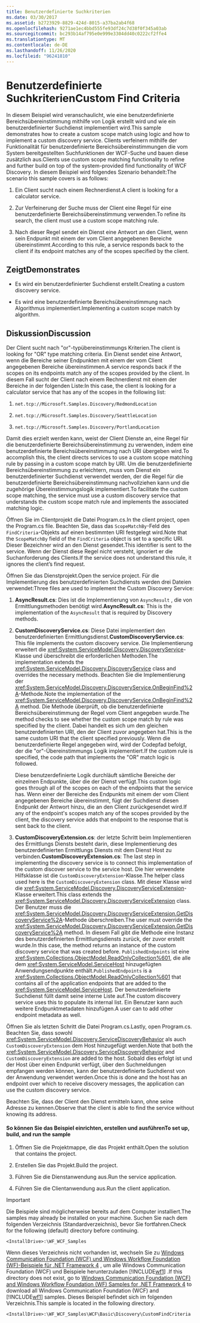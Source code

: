```yaml
---
title: Benutzerdefinierte Suchkriterien
ms.date: 03/30/2017
ms.assetid: b2723929-8829-424d-8015-a37ba2ab4f68
ms.openlocfilehash: 9271ae1ec4bbd555fe93df24c7d38f0f345a03ab
ms.sourcegitcommit: bc293b14af795e0e999e3304dd40c0222cf2ffe4
ms.translationtype: MT
ms.contentlocale: de-DE
ms.lasthandoff: 11/26/2020
ms.locfileid: "96241810"
---
```

# <a name="custom-find-criteria"></a><span data-ttu-id="59a3c-102">Benutzerdefinierte Suchkriterien</span><span class="sxs-lookup"><span data-stu-id="59a3c-102">Custom Find Criteria</span></span>

<span data-ttu-id="59a3c-103">In diesem Beispiel wird veranschaulicht, wie eine benutzerdefinierte Bereichsübereinstimmung mithilfe von Logik erstellt wird und wie ein benutzerdefinierter Suchdienst implementiert wird.</span><span class="sxs-lookup"><span data-stu-id="59a3c-103">This sample demonstrates how to create a custom scope match using logic and how to implement a custom discovery service.</span></span> <span data-ttu-id="59a3c-104">Clients verfeinern mithilfe der Funktionalität für benutzerdefinierte Bereichsübereinstimmungen die vom System bereitgestellten Suchfunktionen der WCF-Suche und bauen diese zusätzlich aus.</span><span class="sxs-lookup"><span data-stu-id="59a3c-104">Clients use custom scope matching functionality to refine and further build on top of the system-provided find functionality of WCF Discovery.</span></span> <span data-ttu-id="59a3c-105">In diesem Beispiel wird folgendes Szenario behandelt:</span><span class="sxs-lookup"><span data-stu-id="59a3c-105">The scenario this sample covers is as follows:</span></span>  
  
1. <span data-ttu-id="59a3c-106">Ein Client sucht nach einem Rechnerdienst.</span><span class="sxs-lookup"><span data-stu-id="59a3c-106">A client is looking for a calculator service.</span></span>  
  
2. <span data-ttu-id="59a3c-107">Zur Verfeinerung der Suche muss der Client eine Regel für eine benutzerdefinierte Bereichsübereinstimmung verwenden.</span><span class="sxs-lookup"><span data-stu-id="59a3c-107">To refine its search, the client must use a custom scope matching rule.</span></span>  
  
3. <span data-ttu-id="59a3c-108">Nach dieser Regel sendet ein Dienst eine Antwort an den Client, wenn sein Endpunkt mit einem der vom Client angegebenen Bereiche übereinstimmt.</span><span class="sxs-lookup"><span data-stu-id="59a3c-108">According to this rule, a service responds back to the client if its endpoint matches any of the scopes specified by the client.</span></span>  
  
## <a name="demonstrates"></a><span data-ttu-id="59a3c-109">Zeigt</span><span class="sxs-lookup"><span data-stu-id="59a3c-109">Demonstrates</span></span>  
  
- <span data-ttu-id="59a3c-110">Es wird ein benutzerdefinierter Suchdienst erstellt.</span><span class="sxs-lookup"><span data-stu-id="59a3c-110">Creating a custom discovery service.</span></span>  
  
- <span data-ttu-id="59a3c-111">Es wird eine benutzerdefinierte Bereichsübereinstimmung nach Algorithmus implementiert.</span><span class="sxs-lookup"><span data-stu-id="59a3c-111">Implementing a custom scope match by algorithm.</span></span>  
  
## <a name="discussion"></a><span data-ttu-id="59a3c-112">Diskussion</span><span class="sxs-lookup"><span data-stu-id="59a3c-112">Discussion</span></span>  

 <span data-ttu-id="59a3c-113">Der Client sucht nach "or"-typübereinstimmungs Kriterien.</span><span class="sxs-lookup"><span data-stu-id="59a3c-113">The client is looking for "OR" type matching criteria.</span></span> <span data-ttu-id="59a3c-114">Ein Dienst sendet eine Antwort, wenn die Bereiche seiner Endpunkten mit einem der vom Client angegebenen Bereiche übereinstimmen.</span><span class="sxs-lookup"><span data-stu-id="59a3c-114">A service responds back if the scopes on its endpoints match any of the scopes provided by the client.</span></span> <span data-ttu-id="59a3c-115">In diesem Fall sucht der Client nach einem Rechnerdienst mit einem der Bereiche in der folgenden Liste:</span><span class="sxs-lookup"><span data-stu-id="59a3c-115">In this case, the client is looking for a calculator service that has any of the scopes in the following list:</span></span>  
  
1. `net.tcp://Microsoft.Samples.Discovery/RedmondLocation`  
  
2. `net.tcp://Microsoft.Samples.Discovery/SeattleLocation`  
  
3. `net.tcp://Microsoft.Samples.Discovery/PortlandLocation`  
  
 <span data-ttu-id="59a3c-116">Damit dies erzielt werden kann, weist der Client Dienste an, eine Regel für die benutzerdefinierte Bereichsübereinstimmung zu verwenden, indem eine benutzerdefinierte Bereichsübereinstimmung nach URI übergeben wird.</span><span class="sxs-lookup"><span data-stu-id="59a3c-116">To accomplish this, the client directs services to use a custom scope matching rule by passing in a custom scope match by URI.</span></span> <span data-ttu-id="59a3c-117">Um die benutzerdefinierte Bereichsübereinstimmung zu erleichtern, muss vom Dienst ein benutzerdefinierter Suchdienst verwendet werden, der die Regel für die benutzerdefinierte Bereichsübereinstimmung nachvollziehen kann und die zugehörige Übereinstimmungslogik implementiert.</span><span class="sxs-lookup"><span data-stu-id="59a3c-117">To facilitate the custom scope matching, the service must use a custom discovery service that understands the custom scope match rule and implements the associated matching logic.</span></span>  
  
 <span data-ttu-id="59a3c-118">Öffnen Sie im Clientprojekt die Datei Program.cs.</span><span class="sxs-lookup"><span data-stu-id="59a3c-118">In the client project, open the Program.cs file.</span></span> <span data-ttu-id="59a3c-119">Beachten Sie, dass das `ScopeMatchBy`-Feld des `FindCriteria`-Objekts auf einen bestimmten URI festgelegt wird.</span><span class="sxs-lookup"><span data-stu-id="59a3c-119">Note that the `ScopeMatchBy` field of the `FindCriteria` object is set to a specific URI.</span></span> <span data-ttu-id="59a3c-120">Dieser Bezeichner wird an den Dienst gesendet.</span><span class="sxs-lookup"><span data-stu-id="59a3c-120">This identifier is sent to the service.</span></span> <span data-ttu-id="59a3c-121">Wenn der Dienst diese Regel nicht versteht, ignoriert er die Suchanforderung des Clients.</span><span class="sxs-lookup"><span data-stu-id="59a3c-121">If the service does not understand this rule, it ignores the client’s find request.</span></span>  
  
 <span data-ttu-id="59a3c-122">Öffnen Sie das Dienstprojekt.</span><span class="sxs-lookup"><span data-stu-id="59a3c-122">Open the service project.</span></span> <span data-ttu-id="59a3c-123">Für die Implementierung des benutzerdefinierten Suchdiensts werden drei Dateien verwendet:</span><span class="sxs-lookup"><span data-stu-id="59a3c-123">Three files are used to implement the Custom Discovery Service:</span></span>  
  
1. <span data-ttu-id="59a3c-124">**AsyncResult.cs**: Dies ist die Implementierung von `AsyncResult` , die von Ermittlungsmethoden benötigt wird.</span><span class="sxs-lookup"><span data-stu-id="59a3c-124">**AsyncResult.cs**: This is the implementation of the `AsyncResult` that is required by Discovery methods.</span></span>  
  
2. <span data-ttu-id="59a3c-125">**CustomDiscoveryService.cs**: Diese Datei implementiert den benutzerdefinierten Ermittlungsdienst.</span><span class="sxs-lookup"><span data-stu-id="59a3c-125">**CustomDiscoveryService.cs**: This file implements the custom discovery service.</span></span> <span data-ttu-id="59a3c-126">Die Implementierung erweitert die <xref:System.ServiceModel.Discovery.DiscoveryService>-Klasse und überschreibt die erforderlichen Methoden.</span><span class="sxs-lookup"><span data-stu-id="59a3c-126">The implementation extends the <xref:System.ServiceModel.Discovery.DiscoveryService> class and overrides the necessary methods.</span></span> <span data-ttu-id="59a3c-127">Beachten Sie die Implementierung der <xref:System.ServiceModel.Discovery.DiscoveryService.OnBeginFind%2A>-Methode.</span><span class="sxs-lookup"><span data-stu-id="59a3c-127">Note the implementation of the <xref:System.ServiceModel.Discovery.DiscoveryService.OnBeginFind%2A> method.</span></span> <span data-ttu-id="59a3c-128">Die Methode überprüft, ob die benutzerdefinierte Bereichsübereinstimmung der Regel vom Client angegeben wurde.</span><span class="sxs-lookup"><span data-stu-id="59a3c-128">The method checks to see whether the custom scope match by rule was specified by the client.</span></span> <span data-ttu-id="59a3c-129">Dabei handelt es sich um den gleichen benutzerdefinierten URI, den der Client zuvor angegeben hat.</span><span class="sxs-lookup"><span data-stu-id="59a3c-129">This is the same custom URI that the client specified previously.</span></span> <span data-ttu-id="59a3c-130">Wenn die benutzerdefinierte Regel angegeben wird, wird der Codepfad befolgt, der die "or"-Übereinstimmungs Logik implementiert.</span><span class="sxs-lookup"><span data-stu-id="59a3c-130">If the custom rule is specified, the code path that implements the "OR" match logic is followed.</span></span>  
  
     <span data-ttu-id="59a3c-131">Diese benutzerdefinierte Logik durchläuft sämtliche Bereiche der einzelnen Endpunkte, über die der Dienst verfügt.</span><span class="sxs-lookup"><span data-stu-id="59a3c-131">This custom logic goes through all of the scopes on each of the endpoints that the service has.</span></span> <span data-ttu-id="59a3c-132">Wenn einer der Bereiche des Endpunkts mit einem der vom Client angegebenen Bereiche übereinstimmt, fügt der Suchdienst diesen Endpunkt der Antwort hinzu, die an den Client zurückgesendet wird.</span><span class="sxs-lookup"><span data-stu-id="59a3c-132">If any of the endpoint's scopes match any of the scopes provided by the client, the discovery service adds that endpoint to the response that is sent back to the client.</span></span>  
  
3. <span data-ttu-id="59a3c-133">**CustomDiscoveryExtension.cs**: der letzte Schritt beim Implementieren des Ermittlungs Diensts besteht darin, diese Implementierung des benutzerdefinierten Ermittlungs Diensts mit dem Dienst Host zu verbinden.</span><span class="sxs-lookup"><span data-stu-id="59a3c-133">**CustomDiscoveryExtension.cs**: The last step in implementing the discovery service is to connect this implementation of the custom discover service to the service host.</span></span> <span data-ttu-id="59a3c-134">Die hier verwendete Hilfsklasse ist die `CustomDiscoveryExtension`-Klasse.</span><span class="sxs-lookup"><span data-stu-id="59a3c-134">The helper class used here is the `CustomDiscoveryExtension` class.</span></span> <span data-ttu-id="59a3c-135">Mit dieser Klasse wird die <xref:System.ServiceModel.Discovery.DiscoveryServiceExtension>-Klasse erweitert.</span><span class="sxs-lookup"><span data-stu-id="59a3c-135">This class extends the <xref:System.ServiceModel.Discovery.DiscoveryServiceExtension> class.</span></span> <span data-ttu-id="59a3c-136">Der Benutzer muss die <xref:System.ServiceModel.Discovery.DiscoveryServiceExtension.GetDiscoveryService%2A>-Methode überschreiben.</span><span class="sxs-lookup"><span data-stu-id="59a3c-136">The user must override the <xref:System.ServiceModel.Discovery.DiscoveryServiceExtension.GetDiscoveryService%2A> method.</span></span> <span data-ttu-id="59a3c-137">In diesem Fall gibt die Methode eine Instanz des benutzerdefinierten Ermittlungsdiensts zurück, der zuvor erstellt wurde.</span><span class="sxs-lookup"><span data-stu-id="59a3c-137">In this case, the method returns an instance of the custom discovery service that was created before.</span></span> <span data-ttu-id="59a3c-138">`PublishedEndpoints` ist eine <xref:System.Collections.ObjectModel.ReadOnlyCollection%601>, die alle dem <xref:System.ServiceModel.ServiceHost> hinzugefügten Anwendungsendpunkte enthält.</span><span class="sxs-lookup"><span data-stu-id="59a3c-138">`PublishedEndpoints` is a <xref:System.Collections.ObjectModel.ReadOnlyCollection%601> that contains all of the application endpoints that are added to the <xref:System.ServiceModel.ServiceHost>.</span></span> <span data-ttu-id="59a3c-139">Der benutzerdefinierte Suchdienst füllt damit seine interne Liste auf.</span><span class="sxs-lookup"><span data-stu-id="59a3c-139">The custom discovery service uses this to populate its internal list.</span></span> <span data-ttu-id="59a3c-140">Ein Benutzer kann auch weitere Endpunktmetadaten hinzufügen.</span><span class="sxs-lookup"><span data-stu-id="59a3c-140">A user can to add other endpoint metadata as well.</span></span>  
  
 <span data-ttu-id="59a3c-141">Öffnen Sie als letzten Schritt die Datei Program.cs.</span><span class="sxs-lookup"><span data-stu-id="59a3c-141">Lastly, open Program.cs.</span></span> <span data-ttu-id="59a3c-142">Beachten Sie, dass sowohl <xref:System.ServiceModel.Discovery.ServiceDiscoveryBehavior> als auch `CustomDiscoveryExtension` dem Host hinzugefügt werden.</span><span class="sxs-lookup"><span data-stu-id="59a3c-142">Note that both the <xref:System.ServiceModel.Discovery.ServiceDiscoveryBehavior> and `CustomDiscoveryExtension` are added to the host.</span></span> <span data-ttu-id="59a3c-143">Sobald dies erfolgt ist und der Host über einen Endpunkt verfügt, über den Suchmeldungen empfangen werden können, kann der benutzerdefinierte Suchdienst von der Anwendung verwendet werden.</span><span class="sxs-lookup"><span data-stu-id="59a3c-143">Once this is done and the host has an endpoint over which to receive discovery messages, the application can use the custom discovery service.</span></span>  
  
 <span data-ttu-id="59a3c-144">Beachten Sie, dass der Client den Dienst ermitteln kann, ohne seine Adresse zu kennen.</span><span class="sxs-lookup"><span data-stu-id="59a3c-144">Observe that the client is able to find the service without knowing its address.</span></span>  
  
#### <a name="to-set-up-build-and-run-the-sample"></a><span data-ttu-id="59a3c-145">So können Sie das Beispiel einrichten, erstellen und ausführen</span><span class="sxs-lookup"><span data-stu-id="59a3c-145">To set up, build, and run the sample</span></span>  
  
1. <span data-ttu-id="59a3c-146">Öffnen Sie die Projektmappe, die das Projekt enthält.</span><span class="sxs-lookup"><span data-stu-id="59a3c-146">Open the solution that contains the project.</span></span>  
  
2. <span data-ttu-id="59a3c-147">Erstellen Sie das Projekt.</span><span class="sxs-lookup"><span data-stu-id="59a3c-147">Build the project.</span></span>  
  
3. <span data-ttu-id="59a3c-148">Führen Sie die Dienstanwendung aus.</span><span class="sxs-lookup"><span data-stu-id="59a3c-148">Run the service application.</span></span>  
  
4. <span data-ttu-id="59a3c-149">Führen Sie die Clientanwendung aus.</span><span class="sxs-lookup"><span data-stu-id="59a3c-149">Run the client application.</span></span>  
  
> [!IMPORTANT]
> <span data-ttu-id="59a3c-150">Die Beispiele sind möglicherweise bereits auf dem Computer installiert.</span><span class="sxs-lookup"><span data-stu-id="59a3c-150">The samples may already be installed on your machine.</span></span> <span data-ttu-id="59a3c-151">Suchen Sie nach dem folgenden Verzeichnis (Standardverzeichnis), bevor Sie fortfahren.</span><span class="sxs-lookup"><span data-stu-id="59a3c-151">Check for the following (default) directory before continuing.</span></span>  
>
> `<InstallDrive>:\WF_WCF_Samples`  
>
> <span data-ttu-id="59a3c-152">Wenn dieses Verzeichnis nicht vorhanden ist, wechseln Sie zu [Windows Communication Foundation (WCF) und Windows Workflow Foundation (WF)-Beispiele für .NET Framework 4](https://www.microsoft.com/download/details.aspx?id=21459) , um alle Windows Communication Foundation (WCF) und Beispiele herunterzuladen [!INCLUDE[wf1](../../../../includes/wf1-md.md)] .</span><span class="sxs-lookup"><span data-stu-id="59a3c-152">If this directory does not exist, go to [Windows Communication Foundation (WCF) and Windows Workflow Foundation (WF) Samples for .NET Framework 4](https://www.microsoft.com/download/details.aspx?id=21459) to download all Windows Communication Foundation (WCF) and [!INCLUDE[wf1](../../../../includes/wf1-md.md)] samples.</span></span> <span data-ttu-id="59a3c-153">Dieses Beispiel befindet sich im folgenden Verzeichnis.</span><span class="sxs-lookup"><span data-stu-id="59a3c-153">This sample is located in the following directory.</span></span>  
>
> `<InstallDrive>:\WF_WCF_Samples\WCF\Basic\Discovery\CustomFindCriteria`
